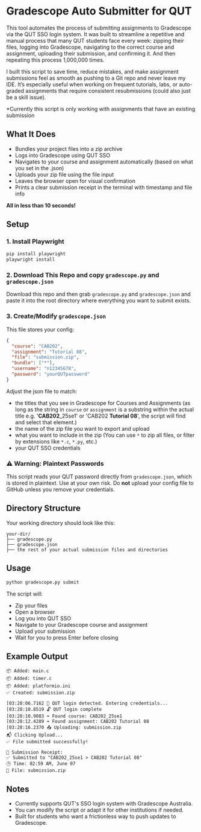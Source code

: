 # Gradescope Auto Submitter for QUT

This tool automates the process of submitting assignments to Gradescope via the QUT SSO login system. It was built to streamline a repetitive and manual process that many QUT students face every week: zipping their files, logging into Gradescope, navigating to the correct course and assignment, uploading their submission, and confirming it. And then repeating this process 1,000,000 times.

I built this script to save time, reduce mistakes, and make assignment submissions feel as smooth as pushing to a Git repo and never leave my IDE. It’s especially useful when working on frequent tutorials, labs, or auto-graded assignments that require consistent resubmissions (could also just be a skill issue).

*Currently this script is only working with assignments that have an existing submission
## What It Does

- Bundles your project files into a zip archive
- Logs into Gradescope using QUT SSO
- Navigates to your course and assignment automatically (based on what you set in the .json)
- Uploads your zip file using the file input
- Leaves the browser open for visual confirmation
- Prints a clear submission receipt in the terminal with timestamp and file info

**All in less than 10 seconds!**

## Setup

### 1. Install Playwright

```bash
pip install playwright
playwright install
```

### 2. Download This Repo and copy `gradescope.py` and `gradescope.json`

Download this repo and then grab `gradescope.py` and `gradescope.json` and paste it into the root directory where everything you want to submit exists.

### 3. Create/Modify `gradescope.json`

This file stores your config:

```json
{
  "course": "CAB202",
  "assignment": "Tutorial 08",
  "file": "submission.zip",
  "bundle": ["*"],
  "username": "n12345678",
  "password": "yourQUTpassword"
}
```
Adjust the json file to match: 
- the titles that you see in Gradescope for Courses and Assignments (as long as the string in `course` or `assignment` is a substring within the actual title e.g. '**CAB202**_25se1' or 'CAB202 **Tutorial 08**', the script will find and select that element.)
- the name of the zip file you want to export and upload
- what you want to include in the zip (You can use `*` to zip all files, or filter by extensions like `*.c`, `*.py`, etc.)
- your QUT SSO credentials


### ⚠️ Warning: Plaintext Passwords
This script reads your QUT password directly from `gradescope.json`, which is stored in plaintext. Use at your own risk. Do **not** upload your config file to GitHub unless you remove your credentials.

## Directory Structure

Your working directory should look like this:

```
your-dir/
├── gradescope.py
├── gradescope.json
├── the rest of your actual submission files and directories
```

## Usage

```bash
python gradescope.py submit
```

The script will:

- Zip your files
- Open a browser
- Log you into QUT SSO
- Navigate to your Gradescope course and assignment
- Upload your submission
- Wait for you to press Enter before closing

## Example Output

```
📦 Added: main.c
📦 Added: timer.c
📦 Added: platformio.ini
✅ Created: submission.zip

[03:28:06.7162 👤 QUT login detected. Entering credentials...
[03:28:10.8519 🔓 QUT login complete
[03:28:10.9083 ➡️ Found course: CAB202_25se1
[03:28:12.4289 ➡️ Found assignment: CAB202 Tutorial 08
[03:28:16.2370 📤 Uploading: submission.zip
📬 Clicking Upload...
✅ File submitted successfully!

🧾 Submission Receipt:
✅ Submitted to "CAB202_25se1 > CAB202 Tutorial 08"
🕒 Time: 02:59 AM, June 07
📁 File: submission.zip
```

## Notes

- Currently supports QUT's SSO login system with Gradescope Australia.
- You can modify the script or adapt it for other institutions if needed.
- Built for students who want a frictionless way to push updates to Gradescope.
